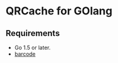 QRCache for GOlang 
==================================


## Requirements
- Go 1.5 or later.
- [barcode]

[barcode]: https://github.com/boombuler/barcode